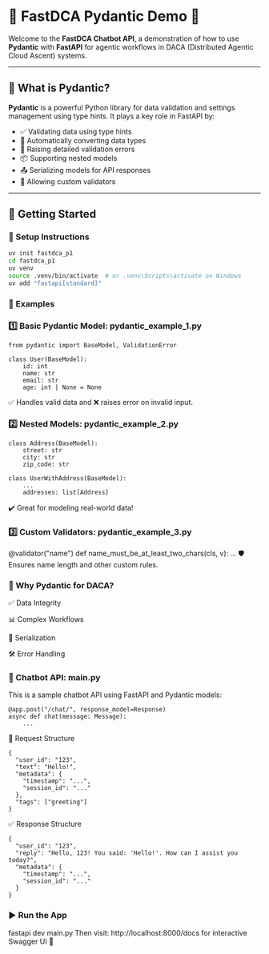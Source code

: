 # 🤖 FastDCA Pydantic Demo 🚀

Welcome to the **FastDCA Chatbot API**, a demonstration of how to use **Pydantic** with **FastAPI** for agentic workflows in DACA (Distributed Agentic Cloud Ascent) systems.

---

## 📌 What is Pydantic?

**Pydantic** is a powerful Python library for data validation and settings management using type hints. It plays a key role in FastAPI by:
- ✅ Validating data using type hints
- 🔄 Automatically converting data types
- 🚫 Raising detailed validation errors
- 📦 Supporting nested models
- 📤 Serializing models for API responses
- 🧠 Allowing custom validators

---

## 🧪 Getting Started

### 🔧 Setup Instructions

```bash
uv init fastdca_p1
cd fastdca_p1
uv venv
source .venv/bin/activate  # or .venv\Scripts\activate on Windows
uv add "fastapi[standard]"
```

### 🧵 Examples
### 1️⃣ Basic Pydantic Model: pydantic_example_1.py
```
from pydantic import BaseModel, ValidationError

class User(BaseModel):
    id: int
    name: str
    email: str
    age: int | None = None
```
✅ Handles valid data and ❌ raises error on invalid input.

### 2️⃣ Nested Models: pydantic_example_2.py

```
class Address(BaseModel):
    street: str
    city: str
    zip_code: str

class UserWithAddress(BaseModel):
    ...
    addresses: list[Address]
```
✔️ Great for modeling real-world data!


### 3️⃣ Custom Validators: pydantic_example_3.py
@validator("name")
def name_must_be_at_least_two_chars(cls, v):
    ...
🛡️ Ensures name length and other custom rules.


### 🧠 Why Pydantic for DACA?
✅ Data Integrity

📊 Complex Workflows

🔁 Serialization

🛠️ Error Handling

### 💬 Chatbot API: main.py
This is a sample chatbot API using FastAPI and Pydantic models:
```
@app.post("/chat/", response_model=Response)
async def chat(message: Message):
    ...
```
🔁 Request Structure
```
{
  "user_id": "123",
  "text": "Hello!",
  "metadata": {
    "timestamp": "...",
    "session_id": "..."
  },
  "tags": ["greeting"]
}
```
✅ Response Structure
```
{
  "user_id": "123",
  "reply": "Hello, 123! You said: 'Hello!'. How can I assist you today?",
  "metadata": {
    "timestamp": "...",
    "session_id": "..."
  }
}
```
### ▶️ Run the App

fastapi dev main.py
Then visit: http://localhost:8000/docs for interactive Swagger UI 🧪











